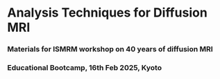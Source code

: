 # Analysis Techniques for Diffusion MRI
### Materials for ISMRM workshop on 40 years of diffusion MRI
### Educational Bootcamp, 16th Feb 2025, Kyoto
